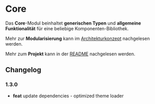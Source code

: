 # Core

Das **Core**-Modul beinhaltet **generischen Typen** und **allgemeine Funktionalität** für eine beliebige Komponenten-Bibliothek.

Mehr zur **Modularisierung** kann im [Architekturkonzept](https://public-ui.github.io/docs/concepts/architecture) nachgelesen werden.

Mehr zum **Projekt** kann in der [README](https://public-ui.github.io/docs) nachgelesen werden.

## Changelog

### 1.3.0

- **feat** update dependencies - optimized theme loader
